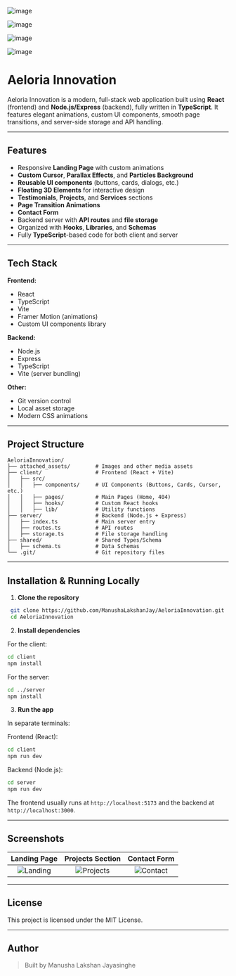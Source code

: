 ![image](https://github.com/user-attachments/assets/e4fa83b3-eee8-407e-916b-5ddc0c746282)

![image](https://github.com/user-attachments/assets/879b45ae-7f2f-4697-974c-725c9813a8e1)

![image](https://github.com/user-attachments/assets/2f2a8b22-4ca1-49a3-b0d1-c3a61a9bca54)

![image](https://github.com/user-attachments/assets/4536f795-e7e7-4f81-8f6e-40a87a757d51)


# Aeloria Innovation

Aeloria Innovation is a modern, full-stack web application built using **React** (frontend) and **Node.js/Express** (backend), fully written in **TypeScript**. It features elegant animations, custom UI components, smooth page transitions, and server-side storage and API handling.

---

## Features

- Responsive **Landing Page** with custom animations
- **Custom Cursor**, **Parallax Effects**, and **Particles Background**
- **Reusable UI components** (buttons, cards, dialogs, etc.)
- **Floating 3D Elements** for interactive design
- **Testimonials**, **Projects**, and **Services** sections
- **Page Transition Animations**
- **Contact Form**
- Backend server with **API routes** and **file storage**
- Organized with **Hooks**, **Libraries**, and **Schemas**
- Fully **TypeScript**-based code for both client and server

---


## Tech Stack

**Frontend:**
- React
- TypeScript
- Vite
- Framer Motion (animations)
- Custom UI components library

**Backend:**
- Node.js
- Express
- TypeScript
- Vite (server bundling)

**Other:**
- Git version control
- Local asset storage
- Modern CSS animations

---

## Project Structure

```
AeloriaInnovation/
├── attached_assets/        # Images and other media assets
├── client/                 # Frontend (React + Vite)
│   ├── src/
│   │   ├── components/     # UI Components (Buttons, Cards, Cursor, etc.)
│   │   ├── pages/          # Main Pages (Home, 404)
│   │   ├── hooks/          # Custom React hooks
│   │   ├── lib/            # Utility functions
├── server/                 # Backend (Node.js + Express)
│   ├── index.ts            # Main server entry
│   ├── routes.ts           # API routes
│   ├── storage.ts          # File storage handling
├── shared/                 # Shared Types/Schema
│   ├── schema.ts           # Data Schemas
└── .git/                   # Git repository files
```

---

## Installation & Running Locally

1. **Clone the repository**
```bash
 git clone https://github.com/ManushaLakshanJay/AeloriaInnovation.git
 cd AeloriaInnovation
```

2. **Install dependencies**

For the client:
```bash
cd client
npm install
```

For the server:
```bash
cd ../server
npm install
```

3. **Run the app**

In separate terminals:

Frontend (React):
```bash
cd client
npm run dev
```

Backend (Node.js):
```bash
cd server
npm run dev
```

The frontend usually runs at `http://localhost:5173` and the backend at `http://localhost:3000`.

---

## Screenshots

| Landing Page | Projects Section | Contact Form |
|:------------:|:-----------------:|:------------:|
| ![Landing](https://github.com/user-attachments/assets/ec44c662-75f1-4db8-9634-fe57e62e20e3) | ![Projects](https://github.com/user-attachments/assets/785036d3-9ce1-41c4-ad96-d95f849c9578) | ![Contact](https://github.com/user-attachments/assets/77ced3e2-5451-4993-8d12-8b82a6251e14) |

---


## License

This project is licensed under the MIT License.

---

## Author

> Built by Manusha Lakshan Jayasinghe

